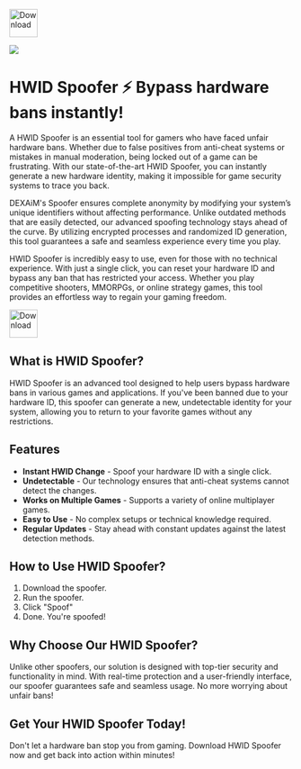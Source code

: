 <a href="https://dexaimspoofer.com/?utm_source=github&utm_medium=download"><img src="https://i.imgur.com/qeeFDtr.png" alt="Download" height="50"></a>

<a href="https://dexaimspoofer.com/?utm_source=github&utm_medium=download"><img src="https://i.imgur.com/HPlxPGo.png"></a>

# HWID Spoofer ⚡ Bypass hardware bans instantly!

A HWID Spoofer is an essential tool for gamers who have faced unfair hardware bans. Whether due to false positives from anti-cheat systems or mistakes in manual moderation, being locked out of a game can be frustrating. With our state-of-the-art HWID Spoofer, you can instantly generate a new hardware identity, making it impossible for game security systems to trace you back.

DEXAiM's Spoofer ensures complete anonymity by modifying your system’s unique identifiers without affecting performance. Unlike outdated methods that are easily detected, our advanced spoofing technology stays ahead of the curve. By utilizing encrypted processes and randomized ID generation, this tool guarantees a safe and seamless experience every time you play.

HWID Spoofer is incredibly easy to use, even for those with no technical experience. With just a single click, you can reset your hardware ID and bypass any ban that has restricted your access. Whether you play competitive shooters, MMORPGs, or online strategy games, this tool provides an effortless way to regain your gaming freedom.

<a href="https://dexaimspoofer.com/?utm_source=github&utm_medium=download"><img src="https://i.imgur.com/qeeFDtr.png" alt="Download" height="50"></a>

## What is HWID Spoofer?
HWID Spoofer is an advanced tool designed to help users bypass hardware bans in various games and applications. If you've been banned due to your hardware ID, this spoofer can generate a new, undetectable identity for your system, allowing you to return to your favorite games without any restrictions.

## Features
- **Instant HWID Change** - Spoof your hardware ID with a single click.
- **Undetectable** - Our technology ensures that anti-cheat systems cannot detect the changes.
- **Works on Multiple Games** - Supports a variety of online multiplayer games.
- **Easy to Use** - No complex setups or technical knowledge required.
- **Regular Updates** - Stay ahead with constant updates against the latest detection methods.

## How to Use HWID Spoofer?
1. Download the spoofer.
2. Run the spoofer.
3. Click "Spoof"
4. Done. You're spoofed!

## Why Choose Our HWID Spoofer?
Unlike other spoofers, our solution is designed with top-tier security and functionality in mind. With real-time protection and a user-friendly interface, our spoofer guarantees safe and seamless usage. No more worrying about unfair bans!

## Get Your HWID Spoofer Today!
Don't let a hardware ban stop you from gaming. Download HWID Spoofer now and get back into action within minutes!
